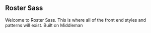 ## Roster Sass

Welcome to Roster Sass. This is where all of the front end styles and patterns will exist. Built on Middleman


